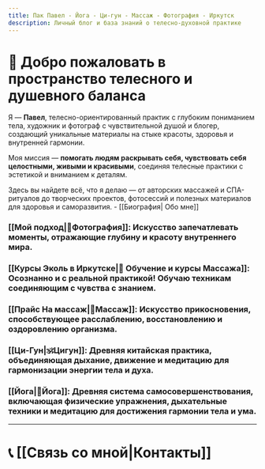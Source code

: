 ```yaml
---
title: Пак Павел - Йога - Ци-гун - Массаж - Фотография - Иркутск
description: Личный блог и база знаний о телесно-духовной практике
---
```


# 💫 Добро пожаловать в пространство телесного и душевного баланса

Я — **Павел**, телесно-ориентированный практик с глубоким пониманием тела, художник и фотограф с чувствительной душой и блогер, создающий уникальные материалы на стыке красоты, здоровья и внутренней гармонии.  

Моя миссия — **помогать людям раскрывать себя, чувствовать себя целостными, живыми и красивыми**, соединяя телесные практики с эстетикой и вниманием к деталям.

Здесь вы найдете всё, что я делаю — от авторских массажей и СПА-ритуалов до творческих проектов, фотосессий и полезных материалов для здоровья и саморазвития. - [[Биография| Обо мне]]


### [[Мой подход|📸Фотография]]: Искусство запечатлевать моменты, отражающие глубину и красоту внутреннего мира. 


### [[Курсы Эколь в Иркутске|🧭 Обучение и курсы Массажа]]: Осознанно и с реальной практикой! Обучаю техникам соединяющим с чувства с знанием. 

### [[Прайс На массаж|🌿Массаж]]: Искусство прикосновения, способствующее расслаблению, восстановлению и оздоровлению организма. 

### [[Ци-Гун|🕉Цигун]]: Древняя китайская практика, объединяющая дыхание, движение и медитацию для гармонизации энергии тела и духа. 

### [[Йога|🧘Йога]]: Древняя система самосовершенствования, включающая физические упражнения, дыхательные техники и медитацию для достижения гармонии тела и ума. 

---
# 📞 [[Связь со мной|Контакты]]